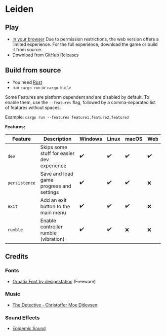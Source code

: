 # Leiden

## Play

- [In your browser](https://bloodmagesoftware.github.io/leiden/) Due to permission restrictions, the web version offers
  a limited experience. For the full experience, download the game or build it from source.
- [Download from GitHub Releases](https://github.com/bloodmagesoftware/leiden/releases)

## Build from source

- You need [Rust](https://rustup.rs/)
- run `cargo run` or `cargo build`

Some Features are platform dependent and are disabled by default.
To enable them, use the `--features` flag,
followed by a comma-separated list of features without spaces.

Example: `cargo run --features feature1,feature2,feature3`

**Features:**

| Feature       | Description                                | Windows            | Linux              | macOS              | Web                |
|---------------|--------------------------------------------|--------------------|--------------------|--------------------|--------------------|
| `dev`         | Skips some stuff for easier dev experience | :heavy_check_mark: | :heavy_check_mark: | :heavy_check_mark: | :heavy_check_mark: |
| `persistence` | Save and load game progress and settings   | :heavy_check_mark: | :heavy_check_mark: | :heavy_check_mark: | :x:                |
| `exit`        | Add an exit button to the main menu        | :heavy_check_mark: | :heavy_check_mark: | :heavy_check_mark: | :x:                |
| `rumble`      | Enable controller rumble (vibration)       | :heavy_check_mark: | :heavy_check_mark: | :x:                | :x:                |

## Credits

### Fonts

- [Ornatix Font by designstation](https://www.fontspace.com/ornatix-font-f8043) (Freeware)

### Music

- [The Detective - Christoffer Moe Ditlevsen](https://www.epidemicsound.com/track/MGgv4idBGB/)

### Sound Effects

- [Epidemic Sound](https://www.epidemicsound.com/)
